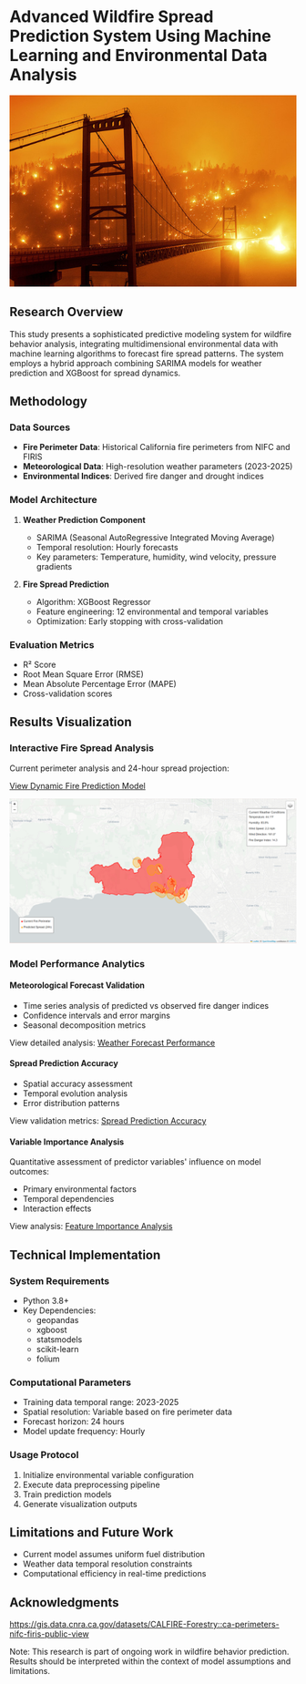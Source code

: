 # Advanced Wildfire Spread Prediction System Using Machine Learning and Environmental Data Analysis
![Model Output Visualization](https://raw.githubusercontent.com/MohamedIKenedy/California-fires-2025-analysis-and-prediction/main/Results/CA_Fires.png)


## Research Overview
This study presents a sophisticated predictive modeling system for wildfire behavior analysis, integrating multidimensional environmental data with machine learning algorithms to forecast fire spread patterns. The system employs a hybrid approach combining SARIMA models for weather prediction and XGBoost for spread dynamics.

## Methodology

### Data Sources
- **Fire Perimeter Data**: Historical California fire perimeters from NIFC and FIRIS
- **Meteorological Data**: High-resolution weather parameters (2023-2025)
- **Environmental Indices**: Derived fire danger and drought indices

### Model Architecture
1. **Weather Prediction Component**
   - SARIMA (Seasonal AutoRegressive Integrated Moving Average)
   - Temporal resolution: Hourly forecasts
   - Key parameters: Temperature, humidity, wind velocity, pressure gradients

2. **Fire Spread Prediction**
   - Algorithm: XGBoost Regressor
   - Feature engineering: 12 environmental and temporal variables
   - Optimization: Early stopping with cross-validation

### Evaluation Metrics
- R² Score
- Root Mean Square Error (RMSE)
- Mean Absolute Percentage Error (MAPE)
- Cross-validation scores

## Results Visualization

### Interactive Fire Spread Analysis
Current perimeter analysis and 24-hour spread projection:

[View Dynamic Fire Prediction Model](https://mohamedkenedy.github.io/California-fires-2025-analysis-and-prediction/Results/weather_enhanced_fire_prediction.html)

![Model Output Visualization](https://raw.githubusercontent.com/MohamedIKenedy/California-fires-2025-analysis-and-prediction/main/Results/map_preview.png)

### Model Performance Analytics

#### Meteorological Forecast Validation
- Time series analysis of predicted vs observed fire danger indices
- Confidence intervals and error margins
- Seasonal decomposition metrics

View detailed analysis: [Weather Forecast Performance](Results/weather_forecast_performance.html)

#### Spread Prediction Accuracy
- Spatial accuracy assessment
- Temporal evolution analysis
- Error distribution patterns

View validation metrics: [Spread Prediction Accuracy](Results/spread_prediction_accuracy.html)

#### Variable Importance Analysis
Quantitative assessment of predictor variables' influence on model outcomes:
- Primary environmental factors
- Temporal dependencies
- Interaction effects

View analysis: [Feature Importance Analysis](Results/feature_importance.html)

## Technical Implementation

### System Requirements
- Python 3.8+
- Key Dependencies:
  - geopandas
  - xgboost
  - statsmodels
  - scikit-learn
  - folium

### Computational Parameters
- Training data temporal range: 2023-2025
- Spatial resolution: Variable based on fire perimeter data
- Forecast horizon: 24 hours
- Model update frequency: Hourly

### Usage Protocol
1. Initialize environmental variable configuration
2. Execute data preprocessing pipeline
3. Train prediction models
4. Generate visualization outputs

## Limitations and Future Work
- Current model assumes uniform fuel distribution
- Weather data temporal resolution constraints
- Computational efficiency in real-time predictions

## Acknowledgments
https://gis.data.cnra.ca.gov/datasets/CALFIRE-Forestry::ca-perimeters-nifc-firis-public-view

Note: This research is part of ongoing work in wildfire behavior prediction. Results should be interpreted within the context of model assumptions and limitations.
